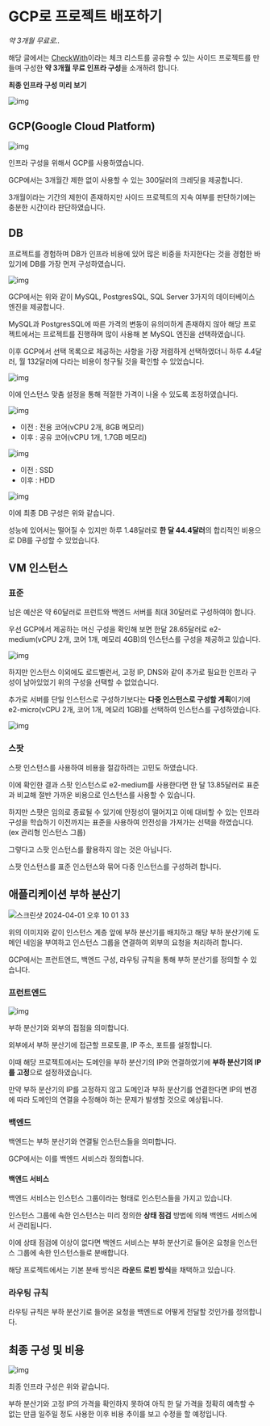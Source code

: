 # GCP로 프로젝트 배포하기

*약 3개월 무료로..*



해당 글에서는 [CheckWith](https://www.checkcheckwith.com/)이라는 체크 리스트를 공유할 수 있는 사이드 프로젝트를 만들며 구성한 **약 3개월 무료 인프라 구성**을 소개하려 합니다.



**최종 인프라 구성 미리 보기**

![img](https://blog.kakaocdn.net/dn/FSxdS/btsGkroFZ9G/CDyxzuxCg1D3CUFaPNTbH1/img.png)



## GCP(Google Cloud Platform)

![img](https://blog.kakaocdn.net/dn/bAJ5Hc/btsGiZs5Ukg/2OHrhlT9m9lKKsDEOGAouk/img.png)

인프라 구성을 위해서 GCP를 사용하였습니다.

GCP에서는 3개월간 제한 없이 사용할 수 있는 300달러의 크레딧을 제공합니다.

3개월이라는 기간의 제한이 존재하지만 사이드 프로젝트의 지속 여부를 판단하기에는 충분한 시간이라 판단하였습니다.



## DB

프로젝트를 경험하며 DB가 인프라 비용에 있어 많은 비중을 차지한다는 것을 경험한 바 있기에 DB를 가장 먼저 구성하였습니다.



![img](https://blog.kakaocdn.net/dn/brNjrI/btsGjZy8bCG/L6KS9gaCwIzIXf6tXKVFbk/img.png)

GCP에서는 위와 같이 MySQL, PostgresSQL, SQL Server 3가지의 데이터베이스 엔진을 제공합니다.

MySQL과 PostgresSQL에 따른 가격의 변동이 유의미하게 존재하지 않아 해당 프로젝트에서는 프로젝트를 진행하며 많이 사용해 본 MySQL 엔진을 선택하였습니다.



이후 GCP에서 선택 목록으로 제공하는 사항을 가장 저렴하게 선택하였더니 하루 4.4달러, 월 132달러에 다라는 비용이 청구될 것을 확인할 수 있었습니다.

![img](https://blog.kakaocdn.net/dn/u4vFi/btsGjkjuRfy/Am1fv3W5qKp0XK7R1iful1/img.png)



이에 인스턴스 맞춤 설정을 통해 적절한 가격이 나올 수 있도록 조정하였습니다.



![img](https://blog.kakaocdn.net/dn/bpNjrS/btsGkqwuPoU/jsNkv83MJjaHODUcErGbm0/img.png)

- 이전 : 전용 코어(vCPU 2개, 8GB 메모리)
- 이후 : 공유 코어(vCPU 1개, 1.7GB 메모리)



![img](https://blog.kakaocdn.net/dn/ZxGiE/btsGhRihwx1/azJC1ImksgLfWgpLbYv2mk/img.png)

- 이전 : SSD
- 이후 : HDD



![img](https://blog.kakaocdn.net/dn/6BzSe/btsGh6GiuOA/twK2F493zIDPfWKVTfqsE0/img.png)

이에 최종 DB 구성은 위와 같습니다.

성능에 있어서는 떨어질 수 있지만 하루 1.48달러로 **한 달 44.4달러**의 합리적인 비용으로 DB를 구성할 수 있었습니다.



## VM 인스턴스

### 표준

남은 예산은 약 60달러로 프런트와 백엔드 서버를 최대 30달러로 구성하여야 합니다.

우선 GCP에서 제공하는 머신 구성을 확인해 보면 한달 28.65달러로 e2-medium(vCPU 2개, 코어 1개, 메모리 4GB)의 인스턴스를 구성을 제공하고 있습니다.

![img](https://blog.kakaocdn.net/dn/bLBYPy/btsGhWRmbNC/5PqneKTAOqNdchWFK0ExR1/img.png)



하지만 인스턴스 이외에도 로드벨런서, 고정 IP, DNS와 같이 추가로 필요한 인프라 구성이 남아있었기 위의 구성을 선택할 수 없었습니다.

추가로 서버를 단일 인스턴스로 구성하기보다는 **다중 인스턴스로 구성할 계획**이기에 e2-micro(vCPU 2개, 코어 1개, 메모리 1GB)를 선택하여 인스턴스를 구성하였습니다.

![img](https://blog.kakaocdn.net/dn/vuHZY/btsGiBFWWxQ/qWaLj5sMGhmbK8KQJSbep1/img.png)



### 스팟

스팟 인스턴스를 사용하여 비용을 절감하려는 고민도 하였습니다.

이에 확인한 결과 스팟 인스턴스로 e2-medium를 사용한다면 한 달 13.85달러로 표준과 비교해 절반 가까운 비용으로 인스턴스를 사용할 수 있습니다.

하지만 스팟은 임의로 종료될 수 있기에 안정성이 떨어지고 이에 대비할 수 있는 인프라 구성을 학습하기 이전까지는 표준을 사용하여 안전성을 가져가는 선택을 하였습니다.(ex 관리형 인스턴스 그룹)



그렇다고 스팟 인스턴스를 활용하지 않는 것은 아닙니다.

스팟 인스턴스를 표준 인스턴스와 묶어 다중 인스턴스를 구성하려 합니다.



## 애플리케이션 부하 분산기



![스크린샷 2024-04-01 오후 10 01 33](https://github.com/belljun3395/jongjun/assets/102807742/0070ae03-6b46-4d23-abd3-17f3d3725242)

위의 이미지와 같이 인스턴스 계층 앞에 부하 분산기를 배치하고 해당 부하 분산기에 도메인 네임을 부여하고 인스턴스 그룹을 연결하여 외부의 요청을 처리하려 합니다.



GCP에서는 프런트엔드, 백엔드 구성, 라우팅 규칙을 통해 부하 분산기를 정의할 수 있습니다.



### 프런트엔드



![img](https://blog.kakaocdn.net/dn/AOrGQ/btsGifQGIRo/cXfwkZkSN6k3okwX3rjPUK/img.png)

부하 분산기와 외부의 접점을 의미합니다.

외부에서 부하 분산기에 접근할 프로토콜, IP 주소, 포트를 설정합니다.

이때 해당 프로젝트에서는 도메인을 부하 분산기의 IP와 연결하였기에 **부하 분산기의 IP를 고정**으로 설정하였습니다.

만약 부하 분산기의 IP를 고정하지 않고 도메인과 부하 분산기를 연결한다면 IP의 변경에 따라 도메인의 연결을 수정해야 하는 문제가 발생할 것으로 예상됩니다.

### 백엔드

백엔드는 부하 분산기와 연결될 인스턴스들을 의미합니다.

GCP에서는 이를 백엔드 서비스라 정의합니다.

#### 백엔드 서비스

백엔드 서비스는 인스턴스 그룹이라는 형태로 인스턴스들을 가지고 있습니다.

인스턴스 그룹에 속한 인스턴스는 미리 정의한 **상태 점검** 방법에 의해 백엔드 서비스에서 관리됩니다.

이에 상태 점검에 이상이 없다면 백엔드 서비스는 부하 분산기로 들어온 요청을 인스턴스 그룹에 속한 인스턴스들로 분배합니다.

해당 프로젝트에서는 기본 분배 방식은 **라운드 로빈 방식**을 채택하고 있습니다.

### 라우팅 규칙

라우팅 규칙은 부하 분산기로 들어온 요청을 백엔드로 어떻게 전달할 것인가를 정의합니다.

## 최종 구성 및 비용

![img](https://blog.kakaocdn.net/dn/cQ6AgM/btsGio03gDq/HV02qaPJFkr71lsXz8ULGK/img.png)

최종 인프라 구성은 위와 같습니다.

부하 분산기와 고정 IP의 가격을 확인하지 못하여 아직 한 달 가격을 정확히 예측할 수 없는 만큼 일주일 정도 사용한 이후 비용 추이를 보고 수정을 할 예정입니다.
